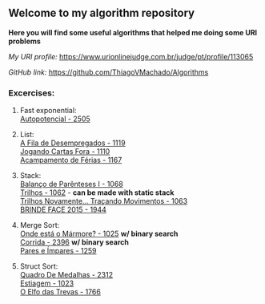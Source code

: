 ## Welcome to my algorithm repository

**Here you will find some useful algorithms that helped me doing some URI problems**

_My URI profile:_
https://www.urionlinejudge.com.br/judge/pt/profile/113065

_GitHub link:_
https://github.com/ThiagoVMachado/Algorithms

### Excercises:
1. Fast exponential:\
  [Autopotencial - 2505](https://www.urionlinejudge.com.br/judge/pt/problems/view/2505)

1. List:\
  [A Fila de Desempregados - 1119](https://www.urionlinejudge.com.br/judge/pt/problems/view/1119)\
  [Jogando Cartas Fora - 1110](https://www.urionlinejudge.com.br/judge/pt/problems/view/1110)\
  [Acampamento de Férias - 1167](https://www.urionlinejudge.com.br/judge/pt/problems/view/1167)

1. Stack:\
  [Balanço de Parênteses I - 1068](https://www.urionlinejudge.com.br/judge/pt/problems/view/1068)\
  [Trilhos - 1062](https://www.urionlinejudge.com.br/judge/pt/problems/view/1062) - **can be made with static stack**\
  [Trilhos Novamente... Traçando Movimentos - 1063](https://www.urionlinejudge.com.br/judge/pt/problems/view/1063)\
  [BRINDE FACE 2015 - 1944](https://www.urionlinejudge.com.br/judge/pt/problems/view/1944)
  
1. Merge Sort:\
  [Onde está o Mármore? - 1025](https://www.urionlinejudge.com.br/judge/pt/problems/view/1025) **w/ binary search**\
  [Corrida - 2396](https://www.urionlinejudge.com.br/judge/pt/problems/view/2396) **w/ binary search**\
  [Pares e Ímpares - 1259](https://www.urionlinejudge.com.br/judge/pt/problems/view/1259)
 
1. Struct Sort:\
  [Quadro De Medalhas - 2312](https://www.urionlinejudge.com.br/judge/pt/problems/view/2312)\
  [Estiagem - 1023](https://www.urionlinejudge.com.br/judge/pt/problems/view/1023)\
  [O Elfo das Trevas - 1766](https://www.urionlinejudge.com.br/judge/pt/problems/view/1766)
  
